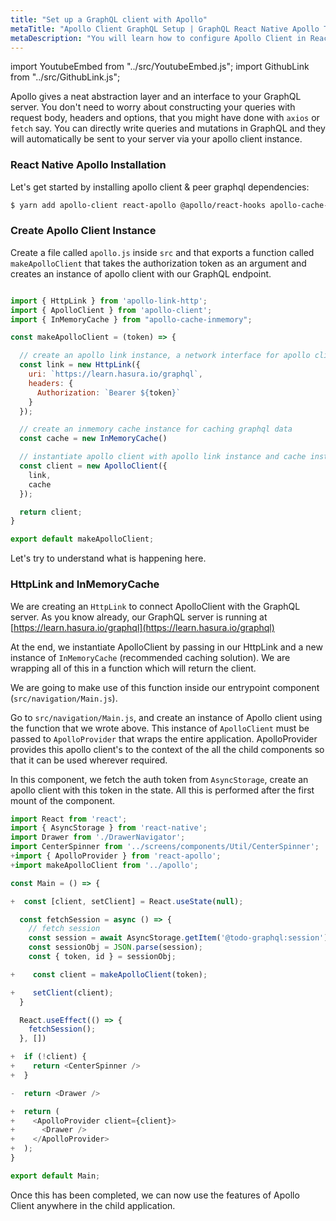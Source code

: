 ```yaml
---
title: "Set up a GraphQL client with Apollo"
metaTitle: "Apollo Client GraphQL Setup | GraphQL React Native Apollo Tutorial"
metaDescription: "You will learn how to configure Apollo Client in React Native by installing dependencies like react-apollo, apollo-client, apollo-link-http, apollo-cache-inmemory"
---
```


import YoutubeEmbed from "../src/YoutubeEmbed.js";
import GithubLink from "../src/GithubLink.js";

<YoutubeEmbed link="https://www.youtube.com/embed/XSR6jH5doXk" />

Apollo gives a neat abstraction layer and an interface to your GraphQL server. You don't need to worry about constructing your queries with request body, headers and options, that you might have done with `axios` or `fetch` say. You can directly write queries and mutations in GraphQL and they will automatically be sent to your server via your apollo client instance.

### React Native Apollo Installation
Let's get started by installing apollo client & peer graphql dependencies:

```bash
$ yarn add apollo-client react-apollo @apollo/react-hooks apollo-cache-inmemory apollo-link-http graphql graphql-tag
```

### Create Apollo Client Instance
Create a file called `apollo.js` inside `src` and that exports a function called `makeApolloClient` that takes the authorization token as an argument and creates an instance of apollo client with our GraphQL endpoint.

<GithubLink link="https://github.com/hasura/learn-graphql/blob/master/tutorials/mobile/react-native-apollo/app-final/src/apollo.js" text="apollo.js"/>

```javascript

import { HttpLink } from 'apollo-link-http';
import { ApolloClient } from 'apollo-client';
import { InMemoryCache } from "apollo-cache-inmemory";

const makeApolloClient = (token) => {

  // create an apollo link instance, a network interface for apollo client
  const link = new HttpLink({
    uri: `https://learn.hasura.io/graphql`,
    headers: {
      Authorization: `Bearer ${token}`
    }
  });

  // create an inmemory cache instance for caching graphql data
  const cache = new InMemoryCache()

  // instantiate apollo client with apollo link instance and cache instance
  const client = new ApolloClient({
    link,
    cache
  });

  return client;
}

export default makeApolloClient;
```

Let's try to understand what is happening here. 

### HttpLink and InMemoryCache
We are creating an `HttpLink` to connect ApolloClient with the GraphQL server. As you know already, our GraphQL server is running at [https://learn.hasura.io/graphql](https://learn.hasura.io/graphql)

At the end, we instantiate ApolloClient by passing in our HttpLink and a new instance of `InMemoryCache` (recommended caching solution). We are wrapping all of this in a function which will return the client.

We are going to make use of this function inside our entrypoint component (`src/navigation/Main.js`).

Go to `src/navigation/Main.js`, and create an instance of Apollo client using the function that we wrote above. This instance of `ApolloClient` must be passed to `ApolloProvider` that wraps the entire application. ApolloProvider provides this apollo client's to the context of the all the child components so that it can be used wherever required.

In this component, we fetch the auth token from `AsyncStorage`, create an apollo client with this token in the state. All this is performed after the first mount of the component.


```js
import React from 'react';
import { AsyncStorage } from 'react-native';
import Drawer from './DrawerNavigator';
import CenterSpinner from '../screens/components/Util/CenterSpinner';
+import { ApolloProvider } from 'react-apollo';
+import makeApolloClient from '../apollo';

const Main = () => {

+  const [client, setClient] = React.useState(null);

  const fetchSession = async () => {
    // fetch session
    const session = await AsyncStorage.getItem('@todo-graphql:session');
    const sessionObj = JSON.parse(session);
    const { token, id } = sessionObj;

+    const client = makeApolloClient(token);

+    setClient(client);
  }

  React.useEffect(() => {
    fetchSession();
  }, [])

+  if (!client) {
+    return <CenterSpinner />
+  }

-  return <Drawer />

+  return (
+    <ApolloProvider client={client}>
+      <Drawer />
+    </ApolloProvider>
+  );
}

export default Main;
```

Once this has been completed, we can now use the features of Apollo Client anywhere in the child application.
